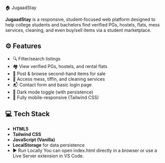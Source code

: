 🏠 JugaadStay

**JugaadStay** is a responsive, student-focused web platform designed to help college students and bachelors find verified PGs, hostels, flats, mess services, cleaning, and even buy/sell items via a student marketplace.
## ⚙️ Features

- 🔍 Filter/search listings
- 🏘 View verified PGs, hostels, and rental flats
- 💼 Post & browse second-hand items for sale
- 🧹 Access mess, tiffin, and cleaning services
- 📬 Contact form and basic login page
- 🌙 Dark mode toggle (with persistence)
- 📱 Fully mobile-responsive (Tailwind CSS)
## 💻 Tech Stack

- **HTML5**
- **Tailwind CSS**
- **JavaScript (Vanilla)**
- **LocalStorage** for data persistence
- ▶️ Run Locally
You can open index.html directly in a browser or use a Live Server extension in VS Code.
